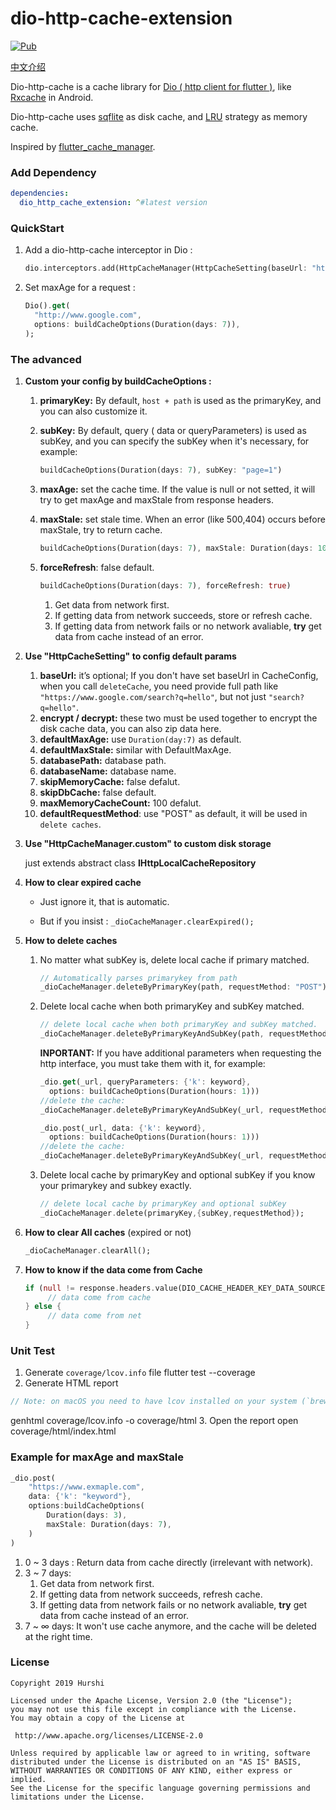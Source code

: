 # dio-http-cache-extension

[![Pub](https://img.shields.io/pub/v/dio_http_cache.svg?style=flat)](https://pub.dev/packages/dio_http_cache) 

[中文介绍](./README_zh.md)

Dio-http-cache is a cache library for [Dio ( http client for flutter )](https://github.com/flutterchina/dio), like [Rxcache](https://github.com/VictorAlbertos/RxCache) in Android.

Dio-http-cache uses [sqflite](https://github.com/tekartik/sqflite) as  disk cache, and  [LRU](https://github.com/google/quiver-dart) strategy as memory cache.

Inspired by [flutter_cache_manager](https://github.com/renefloor/flutter_cache_manager).

### Add Dependency 

```yaml
dependencies:
  dio_http_cache_extension: ^#latest version
```

### QuickStart

1. Add a dio-http-cache interceptor in Dio :

   ```dart
   dio.interceptors.add(HttpCacheManager(HttpCacheSetting(baseUrl: "http://www.google.com")).interceptor);
   ```

2. Set maxAge for a request :

   ```dart
   Dio().get(
     "http://www.google.com",
     options: buildCacheOptions(Duration(days: 7)),
   );
   ```

### The advanced

1. **Custom your config by buildCacheOptions :**
  
   1. **primaryKey:** By default, `host + path` is used as the primaryKey, and you can also customize it.
   
   2. **subKey:** By default, query ( data or queryParameters) is used as subKey, and you can specify  the subKey when it's necessary, for example:
   
      ```dart
      buildCacheOptions(Duration(days: 7), subKey: "page=1")
      ```
   
   3. **maxAge:** set the cache time. If the value is null or not setted, it will try to get maxAge and maxStale from response headers.
   
   4. **maxStale:** set stale time. When an error (like 500,404) occurs before maxStale, try to return cache.
   
      ```dart
      buildCacheOptions(Duration(days: 7), maxStale: Duration(days: 10))
      ```
   
   5. **forceRefresh**: false default.
   
      ```dart
      buildCacheOptions(Duration(days: 7), forceRefresh: true)
      ```
   
      1. Get data from network first.
      2. If getting data from network succeeds, store or refresh cache.
      3. If getting data from network fails or no network avaliable, **try** get data from cache instead of an error.
   
2. **Use "HttpCacheSetting" to config default params**

   1. **baseUrl:** it’s optional; If you don't have set baseUrl in CacheConfig, when you call `deleteCache`, you need provide full path like `"https://www.google.com/search?q=hello"`, but not just `"search?q=hello"`.
   2. **encrypt / decrypt:**  these two must be used together to encrypt the disk cache data, you can also zip data here.
   3. **defaultMaxAge:**  use `Duration(day:7)` as default.
   4. **defaultMaxStale:** similar with DefaultMaxAge.
   5. **databasePath:** database path.
   6. **databaseName:** database name.
   7. **skipMemoryCache:** false defalut.
   8. **skipDbCache:** false default.
   9. **maxMemoryCacheCount:** 100 defalut.
   10. **defaultRequestMethod**: use "POST" as default, it will be used in `delete caches`.

3. **Use "HttpCacheManager.custom" to custom disk storage**

   just extends abstract class **IHttpLocalCacheRepository**

4. **How to clear expired cache**

   * Just ignore it, that is automatic.

   * But if you insist : `_dioCacheManager.clearExpired();`

5. **How to delete caches**

   1. No matter what subKey is, delete local cache if primary matched.

      ```dart
      // Automatically parses primarykey from path
      _dioCacheManager.deleteByPrimaryKey(path, requestMethod: "POST"); 
      ```

   2. Delete local cache when both primaryKey and subKey matched.

      ```dart
      // delete local cache when both primaryKey and subKey matched.
      _dioCacheManager.deleteByPrimaryKeyAndSubKey(path, requestMethod: "GET"); 
      ```

      **INPORTANT:** If you have additional parameters when requesting the http interface, you must take them with it, for example:

      ```dart
      _dio.get(_url, queryParameters: {'k': keyword}, 
      	options: buildCacheOptions(Duration(hours: 1)))
      //delete the cache:
      _dioCacheManager.deleteByPrimaryKeyAndSubKey(_url, requestMethod: "GET", queryParameters:{'k': keyword}); 
      ```

      ```dart
      _dio.post(_url, data: {'k': keyword}, 
      	options: buildCacheOptions(Duration(hours: 1)))
      //delete the cache:
      _dioCacheManager.deleteByPrimaryKeyAndSubKey(_url, requestMethod: "POST", data:{'k': keyword}); 
      ```

   3. Delete local cache by primaryKey and optional subKey if you know your primarykey and subkey exactly.

      ```dart
      // delete local cache by primaryKey and optional subKey
      _dioCacheManager.delete(primaryKey,{subKey,requestMethod});
      ```

6. **How to clear All caches** (expired or not)

   ```dart
   _dioCacheManager.clearAll();
   ```
   
7. **How to know if the data come from Cache**

   ```dart
   if (null != response.headers.value(DIO_CACHE_HEADER_KEY_DATA_SOURCE)) {
		// data come from cache
   } else {
		// data come from net
   }
   ```
### Unit Test
1. Generate `coverage/lcov.info` file
flutter test --coverage
2. Generate HTML report
```dart
// Note: on macOS you need to have lcov installed on your system (`brew install lcov`) to use this:
```
genhtml coverage/lcov.info -o coverage/html
3. Open the report
open coverage/html/index.html


###  Example for maxAge and maxStale

```dart
_dio.post(
	"https://www.exmaple.com",
	data: {'k': "keyword"},
	options:buildCacheOptions(
  		Duration(days: 3), 
  		maxStale: Duration(days: 7), 
	)
)
```

1. 0 ~ 3 days : Return data from cache directly (irrelevant with network).
2. 3 ~ 7 days: 
   1. Get data from network first.
   2. If getting data from network succeeds, refresh cache.
   3. If getting data from network fails or no network avaliable, **try** get data from cache instead of an error.
3. 7 ~ ∞ days: It won't use cache anymore, and the cache will be deleted at the right time.

### License

   ```
Copyright 2019 Hurshi

Licensed under the Apache License, Version 2.0 (the "License");
you may not use this file except in compliance with the License.
You may obtain a copy of the License at

    http://www.apache.org/licenses/LICENSE-2.0

Unless required by applicable law or agreed to in writing, software
distributed under the License is distributed on an "AS IS" BASIS,
WITHOUT WARRANTIES OR CONDITIONS OF ANY KIND, either express or implied.
See the License for the specific language governing permissions and
limitations under the License.
   ```
